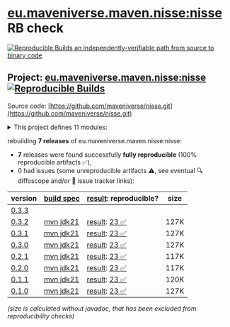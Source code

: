 [eu.maveniverse.maven.nisse:nisse](https://central.sonatype.com/artifact/eu.maveniverse.maven.nisse/nisse/versions) RB check
=======

[![Reproducible Builds](https://reproducible-builds.org/images/logos/rb.svg) an independently-verifiable path from source to binary code](https://reproducible-builds.org/)

## Project: [eu.maveniverse.maven.nisse:nisse](https://central.sonatype.com/artifact/eu.maveniverse.maven.nisse/nisse/versions) [![Reproducible Builds](https://img.shields.io/endpoint?url=https://raw.githubusercontent.com/jvm-repo-rebuild/reproducible-central/master/content/eu/maveniverse/maven/nisse/badge.json)](https://github.com/jvm-repo-rebuild/reproducible-central/blob/master/content/eu/maveniverse/maven/nisse/README.md)

Source code: [https://github.com/maveniverse/nisse.git](https://github.com/maveniverse/nisse.git)

<details><summary>This project defines 11 modules:</summary>

* [eu.maveniverse.maven.nisse.sources:file-source](https://central.sonatype.com/artifact/eu.maveniverse.maven.nisse.sources/file-source/overview)
* [eu.maveniverse.maven.nisse.sources:jgit-source](https://central.sonatype.com/artifact/eu.maveniverse.maven.nisse.sources/jgit-source/overview)
* [eu.maveniverse.maven.nisse.sources:mvn-source](https://central.sonatype.com/artifact/eu.maveniverse.maven.nisse.sources/mvn-source/overview)
* [eu.maveniverse.maven.nisse.sources:os-source](https://central.sonatype.com/artifact/eu.maveniverse.maven.nisse.sources/os-source/overview)
* [eu.maveniverse.maven.nisse.sources:sources](https://central.sonatype.com/artifact/eu.maveniverse.maven.nisse.sources/sources/overview)
* [eu.maveniverse.maven.nisse:core](https://central.sonatype.com/artifact/eu.maveniverse.maven.nisse/core/overview)
* [eu.maveniverse.maven.nisse:extension3](https://central.sonatype.com/artifact/eu.maveniverse.maven.nisse/extension3/overview)
* [eu.maveniverse.maven.nisse:extension4](https://central.sonatype.com/artifact/eu.maveniverse.maven.nisse/extension4/overview)
* [eu.maveniverse.maven.nisse:nisse](https://central.sonatype.com/artifact/eu.maveniverse.maven.nisse/nisse/overview)
* [eu.maveniverse.maven.nisse:plugin3](https://central.sonatype.com/artifact/eu.maveniverse.maven.nisse/plugin3/overview)
* [eu.maveniverse.maven.plugins:nisse-plugin3](https://central.sonatype.com/artifact/eu.maveniverse.maven.plugins/nisse-plugin3/overview)
</details>

rebuilding **7 releases** of eu.maveniverse.maven.nisse:nisse:
- **7** releases were found successfully **fully reproducible** (100% reproducible artifacts :white_check_mark:),
- 0 had issues (some unreproducible artifacts :warning:, see eventual :mag: diffoscope and/or :memo: issue tracker links):

| version | [build spec](/BUILDSPEC.md) | [result](https://reproducible-builds.org/docs/jvm/): reproducible? | size |
| -- | --------- | ------ | -- |
| [0.3.3](https://central.sonatype.com/artifact/eu.maveniverse.maven.nisse/nisse/0.3.3/pom) | | | |
| [0.3.2](https://central.sonatype.com/artifact/eu.maveniverse.maven.nisse/nisse/0.3.2/pom) | [mvn jdk21](nisse-0.3.2.buildspec) | [result](nisse-0.3.2.buildinfo): [23 :white_check_mark: ](nisse-0.3.2.buildcompare) | 127K |
| [0.3.1](https://central.sonatype.com/artifact/eu.maveniverse.maven.nisse/nisse/0.3.1/pom) | [mvn jdk21](nisse-0.3.1.buildspec) | [result](nisse-0.3.1.buildinfo): [23 :white_check_mark: ](nisse-0.3.1.buildcompare) | 127K |
| [0.3.0](https://central.sonatype.com/artifact/eu.maveniverse.maven.nisse/nisse/0.3.0/pom) | [mvn jdk21](nisse-0.3.0.buildspec) | [result](nisse-0.3.0.buildinfo): [23 :white_check_mark: ](nisse-0.3.0.buildcompare) | 127K |
| [0.2.1](https://central.sonatype.com/artifact/eu.maveniverse.maven.nisse/nisse/0.2.1/pom) | [mvn jdk21](nisse-0.2.1.buildspec) | [result](nisse-0.2.1.buildinfo): [23 :white_check_mark: ](nisse-0.2.1.buildcompare) | 117K |
| [0.2.0](https://central.sonatype.com/artifact/eu.maveniverse.maven.nisse/nisse/0.2.0/pom) | [mvn jdk21](nisse-0.2.0.buildspec) | [result](nisse-0.2.0.buildinfo): [23 :white_check_mark: ](nisse-0.2.0.buildcompare) | 117K |
| [0.1.1](https://central.sonatype.com/artifact/eu.maveniverse.maven.nisse/nisse/0.1.1/pom) | [mvn jdk21](nisse-0.1.1.buildspec) | [result](nisse-0.1.1.buildinfo): [23 :white_check_mark: ](nisse-0.1.1.buildcompare) | 120K |
| [0.1.0](https://central.sonatype.com/artifact/eu.maveniverse.maven.nisse/nisse/0.1.0/pom) | [mvn jdk21](nisse-0.1.0.buildspec) | [result](nisse-0.1.0.buildinfo): [23 :white_check_mark: ](nisse-0.1.0.buildcompare) | 127K |

<i>(size is calculated without javadoc, that has been excluded from reproducibility checks)</i>
